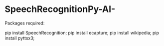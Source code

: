 # SpeechRecognitionPy-AI-

Packages required:

pip install SpeechRecognition;
pip install ecapture;
pip install wikipedia;
pip install pyttsx3;

